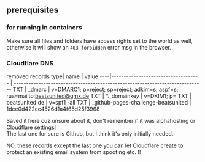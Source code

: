 ## prerequisites
### for running in containers
Make sure all files and folders have access rights set to the world as well,
otherwise it will show an `403 forbidden` error msg in the browser.

### Cloudflare DNS
removed records
type| name                                | value
----|------------------------------------ | -----------------------------------------------------------------------------
TXT | _dmarc                              | v=DMARC1; p=reject; sp=reject; adkim=s; aspf=s; rua=mailto:beatsunited@gmx.de
TXT | *._domainkey                        | v=DKIM1; p=
TXT | beatsunited.de                      | v=spf1 -all
TXT | _github-pages-challenge-beatsunited | 1dce0d422cc4526d1a4f65d25f3968

Saved it here cuz unsure about it, don't remember if it was alphahosting or Cloudflare settings!  
The last one for sure is Github, but I think it's only initially needed.


NO, these records except the last one you can let Cloudflare create
to protect an existing email system from spoofing etc. !!
